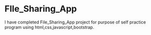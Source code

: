 # FIle_Sharing_App
I have completed File_Sharing_App project for purpose of self practice program using html,css,javascript,bootstrap.
